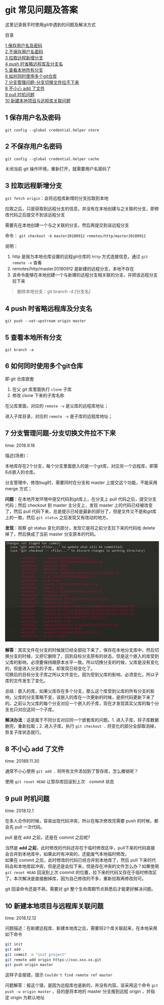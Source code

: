# git 常见问题及答案

这里记录我平时使用git中遇到的问题及解决方式

目录

[1 保存用户名及密码](#1-保存用户名及密码)  
[2 不保存用户名密码](#2-不保存用户名密码)  
[3 拉取远程新增分支](#3-拉取远程新增分支)  
[4 push 时省略远程库及分支名](#4-push-时省略远程库及分支名)  
[5 查看本地所有分支](#5-查看本地所有分支)  
[6 如何同时使用多个git仓库](#6-如何同时使用多个git仓库)  
[7 分支管理问题-分支切换文件拉不下来](#7-分支管理问题-分支切换文件拉不下来)  
[8 不小心 add 了文件](#8-不小心-add-了文件)  
[9 pull 时机问题](#9-pull-时机问题)  
[10 新建本地项目与远程库关联问题](#10-新建本地项目与远程库关联问题)  

## 1 保存用户名及密码

`git config --global credential.helper store`

## 2 不保存用户名密码

`git config --global credential.helper cache`

关闭当前 git 操作环境，重新打开，就需要用户名密码了

## 3 拉取远程新增分支

`git fetch origin`：会将远程库新增的分支拉取到本地

拉取之后，只是获取到远程分支的信息，并没有在本地创建与之关联的分支，即修改代码之后提交不到该远程分支

需要先在本地创建一个与之关联的分支，然后再提交到该远程分支

命令： `git checkout -b master20180912 remotes/http/master20180912`

说明：

1. http 是我为本地仓库设置的远程git仓库的 `http` 方式连接信息，通过 `git remote -v` 查看
2. remotes/http/master20180912 是新建的远程分支，本地不存在
3. 该命令能够在本地创建一个与新建的远程分支相关联的分支，并把该远程分支拉下来

> 删除本地分支：git branch -d [分支名]

## 4 push 时省略远程库及分支名

`git push --set-upstream origin master`

## 5 查看本地所有分支

`git branch -a`

## 6 如何同时使用多个git仓库

即 git 仓库嵌套

1. 在父 git 库里面执行 `clone` 子库
2. 修改 clone 下来的子库名称

在父库里面，对应的 `remote -v` 是父库的远程库地址；

进入子库目录，对应的 `remote -v` 是子库的远程库地址；

## 7 分支管理问题-分支切换文件拉不下来

time: 2018.9.18

描述(场景)：

本地库存在2个分支，每个分支里面嵌入的是一个git库，对应另一个远程库，即第6点嵌入的仓库。

分支管理中，修改bug时，需要同时在分支和 master 上提交这个功能，不能采用 merge 方式；

**问题**：在本地开发环境中提交代码到git库上，在分支上 pull 代码之后，提交分支代码；然后 checkout 到 master 主分支上，发现 master 上的代码已经被改变了，然后 pull 代码下来，总是提示已经是最新的部分了，但是文件又不是和git库上的一致，然后 `git status` 之后发现又有改动的地方。

**发现**：观察 git status 变化的部分，发现它是将之前分支拉下来的代码给 delete 掉了，然后换成了当前 master 分支原本的代码。

![git status](../images/gitStatus.png)

**解答**：其实文件在分支的时候就已经全部拉下来了，保存在本地分支库中，然后切换分支的时候，又把它删除了，回到目标分支原有的状态，但是这个嵌入的库受到父库的影响，必须要保持跟原本水平一致。所以切换分支的时候，父库是没有变化的，但是进入分支的子库，却发现已经变化了。  
切换后的目标分支子库之所以文件变化，因为受到父库的影响，必须变化，所以子库的文件发生了变化。

总结：嵌入的库，如果父库存在多个分支，那么这个库受到父库的所有分支的影响，父库的分支策略不变，该嵌入的库在一次更新的时候，是把代码更新下来了的。之前认为父库的每个分支对应一个嵌入的子库，现在才发现其实父库的每个分支也只对应这同一个子库。

**解决办法**：这是属于不同分支对应同一个嵌套库的问题。1. 进入子库，将子库数据删完，重新拉取；2. 进入子库，执行 `git checkout .` 将变化的部分全部取消掉，恢复子库状态就行。

## 8 不小心 add 了文件

time: 20189.11.30

通常不小心使用 `git add .` 将所有文件添加到了暂存库，怎么撤销呢？

使用 `git reset HEAD` 让暂存库回滚到上次　commit 状态

## 9 pull 时机问题

time: 2018.12.1

在多人合作的时候，容易出现代码冲突，所以在每次修改完需要 push 的时候，都会先 pull 一次代码。

pull 是在 add 之前，还是在 commit 之后呢?

当然是 **add 之前**，此时修改的代码还存在于临时修改区中，pull下来的代码直接会合并到本地库中，如果此时有冲突的，还能废气本地临时修改。  
如果在 commit 之后，此时修改的代码已经合并到本地库了，然后 pull 下来的代码会和本地库起冲突，但是还是会拉下来，但是存在冲突的文件怎么办？如果使用 `git reset HEAD` 回滚到上次 commit 的位置，拉下来的代码又存在于临时修改区了。本次解决是直接删掉库，因为自己修改的不多，重新拉取再修改则可。

git 回滚命令还是不熟，需要对 git 整个生命周期节点熟悉后才能更好解决问题。

## 10 新建本地项目与远程库关联问题

time: 2018.12.12

问题描述：在新建远程库、新建本地库之后，需要将2个库关联起来，在本地采用如下命令

```bash
git init
git add .
git commit -m "init project"
git remote add origin https://xxx.xxx.xx.git
git push origin master
```

这样子会报错，提示 `Couldn't find remote ref master`

问题解答：报这个错，是因为远程库也是新的，并没有内容。该采用这个命令 `git push -u origin master` ，目的是将本地的 master 分支推到远程 origin ，并指定 origin 为默认地址
